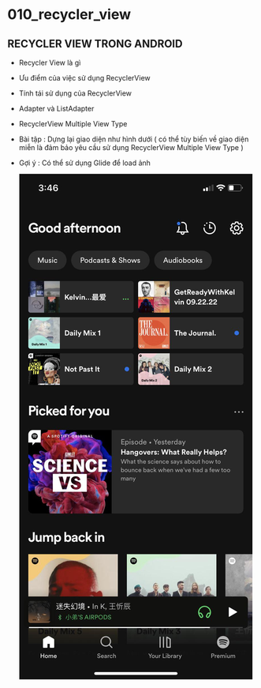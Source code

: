 # 010_recycler_view

## RECYCLER VIEW TRONG ANDROID

- Recycler View là gì
- Ưu điểm của việc sử dụng RecyclerView
- Tính tái sử dụng của RecyclerView
- Adapter và ListAdapter
- RecyclerView Multiple View Type

- Bài tập : Dựng lại giao diện như hình dưới ( có thể tùy biến về giao diện miễn là đảm bảo yêu cầu sử dụng RecyclerView Multiple View Type )
- Gợi ý : Có thể sử dụng Glide để load ảnh

  ![Picture 0](p1.jpg)
